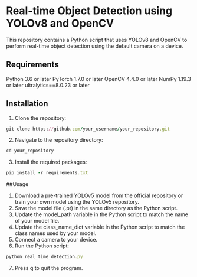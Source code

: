 # Real-time Object Detection using YOLOv8 and OpenCV

This repository contains a Python script that uses YOLOv8 and OpenCV to perform real-time object detection using the default camera on a device.

## Requirements
Python 3.6 or later
PyTorch 1.7.0 or later
OpenCV 4.4.0 or later
NumPy 1.19.3 or later
ultralytics==8.0.23 or later

## Installation
1. Clone the repository: 
```rb
git clone https://github.com/your_username/your_repository.git
```
2. Navigate to the repository directory:
```rb
cd your_repository
```
3. Install the required packages:
```rb
pip install -r requirements.txt
```
##Usage
1. Download a pre-trained YOLOv5 model from the official repository or train your own model using the YOLOv5 repository.
2. Save the model file (.pt) in the same directory as the Python script.
3. Update the model_path variable in the Python script to match the name of your model file.
4. Update the class_name_dict variable in the Python script to match the class names used by your model.
5. Connect a camera to your device.
6. Run the Python script:
```rb
python real_time_detection.py
```
7. Press q to quit the program.
